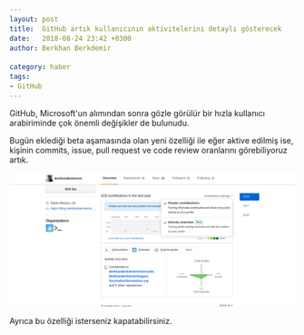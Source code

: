 ```yaml
---
layout: post
title:  GitHub artık kullanıcının aktivitelerini detaylı gösterecek
date:   2018-08-24 23:42 +0300
author: Berkhan Berkdemir

category: haber
tags:
- GitHub
---
```


GitHub, Microsoft'un alımından sonra gözle görülür bir hızla kullanıcı arabiriminde çok önemli değişikler de bulunudu.

Bugün eklediği beta aşamasında olan yeni özelliği ile eğer aktive edilmiş ise, kişinin commits, issue, pull request ve code review oranlarını görebiliyoruz artık.

![GitHub'ın katkıda bulunma haritasının yeni yüzü](/image/2018/08/1-github-activity-overview-beta-screenshot.png)

Ayrıca bu özelliği isterseniz kapatabilirsiniz.
